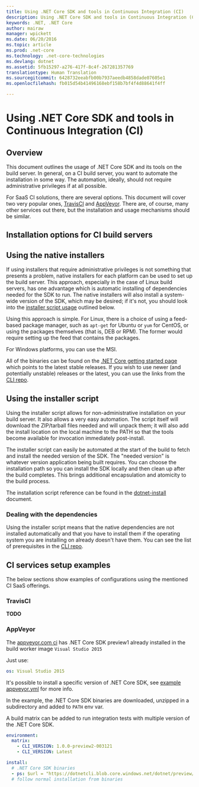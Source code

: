 ```yaml
---
title: Using .NET Core SDK and tools in Continuous Integration (CI)
description: Using .NET Core SDK and tools in Continuous Integration (CI)
keywords: .NET, .NET Core
author: mairaw
manager: wpickett
ms.date: 06/20/2016
ms.topic: article
ms.prod: .net-core
ms.technology: .net-core-technologies
ms.devlang: dotnet
ms.assetid: 5fb15297-a276-417f-8c4f-267281357769
translationtype: Human Translation
ms.sourcegitcommit: 6428732eeabfb00b7937aeedb4858dade07605e1
ms.openlocfilehash: fb015d54b41496168ebf158b7bf4f4d88641f4ff

---
```


# Using .NET Core SDK and tools in Continuous Integration (CI)

## Overview
This document outlines the usage of .NET Core SDK and its tools on the build server. In general, on a CI build server, you want to automate the installation in some way. The automation, ideally, should not require administrative privileges if at all possible. 

For SaaS CI solutions, there are several options. This document will cover two very popular ones, [TravisCI](https://travis-ci.org/) and [AppVeyor](https://www.appveyor.com/). There are, of course, many other services out there, but the installation and usage mechanisms should be similar.

## Installation options for CI build servers

## Using the native installers
If using installers that require administrative privileges is not something that presents a problem, native installers for each platform can be used to set up the build server. This approach, especially in the case of Linux build servers, has one advantage which is automatic installing of dependencies needed for the SDK to run. The native installers will also install a system-wide version of the SDK, which may be desired; if it's not, you should look into the [installer script usage](#using-the-installer-script) outlined below. 

Using this approach is simple. For Linux, there is a choice of using a feed-based package manager, such as `apt-get` for Ubuntu or `yum` for CentOS, or using the packages themselves (that is, DEB or RPM). The former would require setting up the feed that contains the packages.

For Windows platforms, you can use the MSI. 

All of the binaries can be found on the [.NET Core getting started page](https://aka.ms/dotnetcoregs) which points to the latest stable releases. If you wish to use newer (and potentially unstable) releases or the latest, you can use the links from the [CLI repo](https://github.com/dotnet/cli). 

## Using the installer script
Using the installer script allows for non-administrative installation on your build server. It also allows a very easy automation. The script itself will download the ZIP/tarball files needed and will unpack them; it will also add the install location on the local machine to the PATH so that the tools become available for invocation immediately post-install. 

The installer script can easily be automated at the start of the build to fetch and install the needed version of the SDK. The "needed version" is whatever version application being built requires. You can choose the installation path so you can install the SDK locally and then clean up after the build completes. This brings additional encapsulation and atomicity to the build process. 

The installation script reference can be found in the [dotnet-install](dotnet-install-script.md) document. 

### Dealing with the dependencies
Using the installer script means that the native dependencies are not installed automatically and that you have to install them if the operating system you are installing on already doesn't have them. You can see the list of prerequisites in the [CLI repo](https://github.com/dotnet/core/blob/master/Documentation/prereqs.md). 

## CI services setup examples
The below sections show examples of configurations using the mentioned CI SaaS offerings. 

### TravisCI
**TODO**

### AppVeyor

The [appveyor.com ci](https://www.appveyor.com/) has .NET Core SDK preview1 already installed in the build worker image `Visual Studio 2015`

Just use:

```yaml
os: Visual Studio 2015
```

It's possible to install a specific version of .NET Core SDK, see [example appveyor.yml](https://github.com/dotnet/core-docs/blob/master/appveyor.yml) for more info. 

In the example, the .NET Core SDK binaries are downloaded, unzipped in a subdirectory and added to `PATH` env var.

A build matrix can be added to run integration tests with multiple version of the .NET Core SDK.

```yaml
environment:
  matrix:
    - CLI_VERSION: 1.0.0-preview2-003121
    - CLI_VERSION: Latest

install:
  # .NET Core SDK binaries
  - ps: $url = "https://dotnetcli.blob.core.windows.net/dotnet/preview/Binaries/$($env:CLI_VERSION)/dotnet-dev-win-x64.$($env:CLI_VERSION.ToLower()).zip"
  # follow normal installation from binaries
```




<!--HONumber=Aug16_HO2-->


